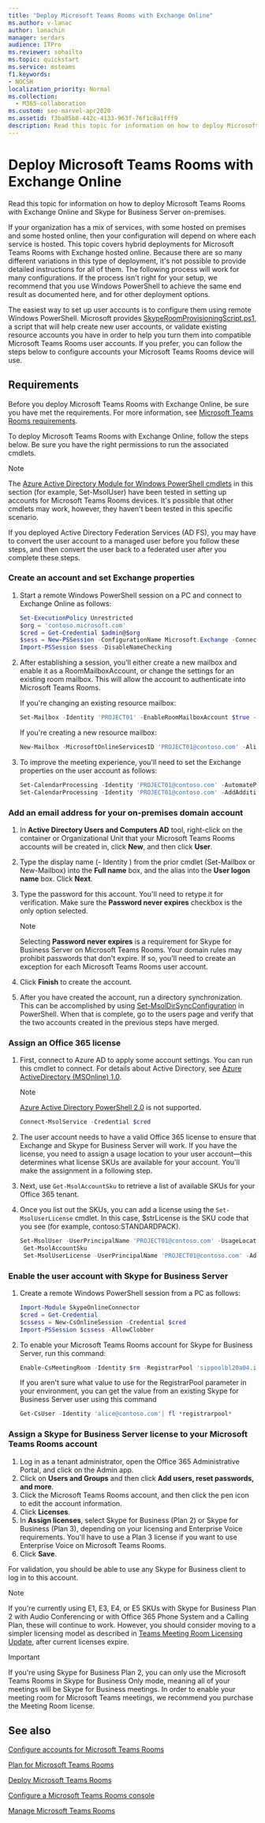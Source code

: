 ```yaml
---
title: "Deploy Microsoft Teams Rooms with Exchange Online"
ms.author: v-lanac
author: lanachin
manager: serdars
audience: ITPro
ms.reviewer: sohailta
ms.topic: quickstart
ms.service: msteams
f1.keywords:
- NOCSH
localization_priority: Normal
ms.collection: 
  - M365-collaboration
ms.custom: seo-marvel-apr2020
ms.assetid: f3ba85b8-442c-4133-963f-76f1c8a1fff9
description: Read this topic for information on how to deploy Microsoft Teams Rooms with Exchange Online and Skype for Business Server on-premises.
---
```


# Deploy Microsoft Teams Rooms with Exchange Online

Read this topic for information on how to deploy Microsoft Teams Rooms with Exchange Online and Skype for Business Server on-premises.
  
If your organization has a mix of services, with some hosted on premises and some hosted online, then your configuration will depend on where each service is hosted. This topic covers hybrid deployments for Microsoft Teams Rooms with Exchange hosted online. Because there are so many different variations in this type of deployment, it's not possible to provide detailed instructions for all of them. The following process will work for many configurations. If the process isn't right for your setup, we recommend that you use Windows PowerShell to achieve the same end result as documented here, and for other deployment options.

The easiest way to set up user accounts is to configure them using remote Windows PowerShell. Microsoft provides [SkypeRoomProvisioningScript.ps1](https://go.microsoft.com/fwlink/?linkid=870105), a script that will help create new user accounts, or validate existing resource accounts you have in order to help you turn them into compatible Microsoft Teams Rooms user accounts. If you prefer, you can follow the steps below to configure accounts your Microsoft Teams Rooms device will use.

## Requirements

Before you deploy Microsoft Teams Rooms with Exchange Online, be sure you have met the requirements. For more information, see [Microsoft Teams Rooms requirements](requirements.md).
  
To deploy Microsoft Teams Rooms with Exchange Online, follow the steps below. Be sure you have the right permissions to run the associated cmdlets. 

   > [!NOTE]
   >  The [Azure Active Directory Module for Windows PowerShell cmdlets](https://docs.microsoft.com/powershell/azure/active-directory/overview?view=azureadps-1.0) in this section (for example,  Set-MsolUser) have been tested in setting up accounts for Microsoft Teams Rooms devices. It's possible that other cmdlets may work, however, they haven't been tested in this specific scenario.

If you deployed Active Directory Federation Services (AD FS), you may have to convert the user account to a managed user before you follow these steps, and then convert the user back to a federated user after you complete these steps.
  
### Create an account and set Exchange properties

1. Start a remote Windows PowerShell session on a PC and connect to Exchange Online as follows:

    ``` Powershell
    Set-ExecutionPolicy Unrestricted
    $org = 'contoso.microsoft.com'
    $cred = Get-Credential $admin@$org
    $sess = New-PSSession -ConfigurationName Microsoft.Exchange -ConnectionUri https://outlook.office365.com/powershell-liveid/ -Credential $cred -Authentication Basic -AllowRedirection
    Import-PSSession $sess -DisableNameChecking
    ```

2. After establishing a session, you'll either create a new mailbox and enable it as a RoomMailboxAccount, or change the settings for an existing room mailbox. This will allow the account to authenticate into Microsoft Teams Rooms.

   If you're changing an existing resource mailbox:

   ``` Powershell
   Set-Mailbox -Identity 'PROJECT01' -EnableRoomMailboxAccount $true -RoomMailboxPassword (ConvertTo-SecureString -String <password> -AsPlainText -Force)
   ```

    If you're creating a new resource mailbox:

   ``` Powershell
   New-Mailbox -MicrosoftOnlineServicesID 'PROJECT01@contoso.com' -Alias PROJECT01 -Name "Project--01" -Room -EnableRoomMailboxAccount $true -RoomMailboxPassword (ConvertTo-SecureString -String <password> -AsPlainText -Force)
   ```

3. To improve the meeting experience, you'll need to set the Exchange properties on the user account as follows:

   ``` Powershell
   Set-CalendarProcessing -Identity 'PROJECT01@contoso.com' -AutomateProcessing AutoAccept -AddOrganizerToSubject $false -AllowConflicts $false -DeleteComments $false -DeleteSubject $false -RemovePrivateProperty $false
   Set-CalendarProcessing -Identity 'PROJECT01@contoso.com' -AddAdditionalResponse $true -AdditionalResponse "This is a Skype Meeting room!"
   ```

### Add an email address for your on-premises domain account

1. In **Active Directory Users and Computers AD** tool, right-click on the container or Organizational Unit that your Microsoft Teams Rooms accounts will be created in, click **New**, and then click **User**.
2. Type the display name (- Identity ) from the prior cmdlet (Set-Mailbox or New-Mailbox) into the **Full name** box, and the alias into the **User logon name** box. Click **Next**.
3. Type the password for this account. You'll need to retype it for verification. Make sure the **Password never expires** checkbox is the only option selected.

    > [!NOTE]
    > Selecting **Password never expires** is a requirement for Skype for Business Server on Microsoft Teams Rooms. Your domain rules may prohibit passwords that don't expire. If so, you'll need to create an exception for each Microsoft Teams Rooms user account.
  
4. Click **Finish** to create the account.
5. After you have created the account, run a directory synchronization. This can be accomplished by using [Set-MsolDirSyncConfiguration](https://docs.microsoft.com/powershell/module/msonline/set-msoldirsyncconfiguration?view=azureadps-1.0) in PowerShell. When that is complete, go to the users page and verify that the two accounts created in the previous steps have merged.

### Assign an Office 365 license

1. First, connect to Azure AD to apply some account settings. You can run this cmdlet to connect. For details about Active Directory, see [Azure ActiveDirectory (MSOnline) 1.0](https://docs.microsoft.com/powershell/azure/active-directory/overview?view=azureadps-1.0).

   > [!NOTE]
   > [Azure Active Directory PowerShell 2.0](https://docs.microsoft.com/powershell/azure/active-directory/overview?view=azureadps-2.0) is not supported.

    ``` PowerShell
   Connect-MsolService -Credential $cred
    ```
  <!--   ``` Powershell
     Connect-AzureAD -Credential $cred
     ``` -->

2. The user account needs to have a valid Office 365 license to ensure that Exchange and Skype for Business Server will work. If you have the license, you need to assign a usage location to your user account—this determines what license SKUs are available for your account. You'll make the assignment in a following step.
3. Next, use `Get-MsolAccountSku` <!--Get-AzureADSubscribedSku--> to retrieve a list of available SKUs for your Office 365 tenant.
4. Once you list out the SKUs, you can add a license using the `Set-MsolUserLicense` <!-- Set-AzureADUserLicense--> cmdlet. In this case, $strLicense is the SKU code that you see (for example, contoso:STANDARDPACK). 

    ```PowerShell
    Set-MsolUser -UserPrincipalName 'PROJECT01@contoso.com' -UsageLocation 'US'
     Get-MsolAccountSku
     Set-MsolUserLicense -UserPrincipalName 'PROJECT01@contoso.com' -AddLicenses $strLicense
    ```
  <!--   ``` Powershell
     Set-AzureADUserLicense -UserPrincipalName 'PROJECT01@contoso.com' -UsageLocation 'US'
     Get-AzureADSubscribedSku
     Set-AzureADUserLicense -UserPrincipalName 'PROJECT01@contoso.com' -AddLicenses $strLicense
     ``` -->

### Enable the user account with Skype for Business Server

1. Create a remote Windows PowerShell session from a PC as follows:

    ``` Powershell
    Import-Module SkypeOnlineConnector
    $cred = Get-Credential
    $cssess = New-CsOnlineSession -Credential $cred  
    Import-PSSession $cssess -AllowClobber
    ```

2. To enable your Microsoft Teams Rooms account for Skype for Business Server, run this command:

   ``` Powershell
   Enable-CsMeetingRoom -Identity $rm -RegistrarPool 'sippoolbl20a04.infra.lync.com' -SipAddressType EmailAddress
   ```

    If you aren't sure what value to use for the RegistrarPool parameter in your environment, you can get the value from an existing Skype for Business Server user using this command

   ``` Powershell
   Get-CsUser -Identity 'alice@contoso.com'| fl *registrarpool*
   ```

### Assign a Skype for Business Server license to your Microsoft Teams Rooms account

1. Log in as a tenant administrator, open the Office 365 Administrative Portal, and click on the Admin app.
2. Click on **Users and Groups** and then click **Add users, reset passwords, and more**.
3. Click the Microsoft Teams Rooms account, and then click the pen icon to edit the account information.
4. Click **Licenses**.
5. In **Assign licenses**, select Skype for Business (Plan 2) or Skype for Business (Plan 3), depending on your licensing and Enterprise Voice requirements. You'll have to use a Plan 3 license if you want to use Enterprise Voice on Microsoft Teams Rooms.
6. Click **Save**.

For validation, you should be able to use any Skype for Business client to log in to this account.

> [!NOTE]
> If you're currently using E1, E3, E4, or E5 SKUs with Skype for Business Plan 2 with Audio Conferencing or with Office 365 Phone System and a Calling Plan, these will continue to work. However, you should consider moving to a simpler licensing model as described in [Teams Meeting Room Licensing Update](rooms-licensing.md), after current licenses expire.

> [!IMPORTANT]
> If you're using Skype for Business Plan 2, you can only use the Microsoft Teams Rooms in Skype for Business Only mode, meaning all of your meetings will be Skype for Business meetings. In order to enable your meeting room for Microsoft Teams meetings, we recommend you purchase the Meeting Room license.
  
## See also

[Configure accounts for Microsoft Teams Rooms](rooms-configure-accounts.md)

[Plan for Microsoft Teams Rooms](rooms-plan.md)
  
[Deploy Microsoft Teams Rooms](rooms-deploy.md)
  
[Configure a Microsoft Teams Rooms console](console.md)
  
[Manage Microsoft Teams Rooms](rooms-manage.md)

